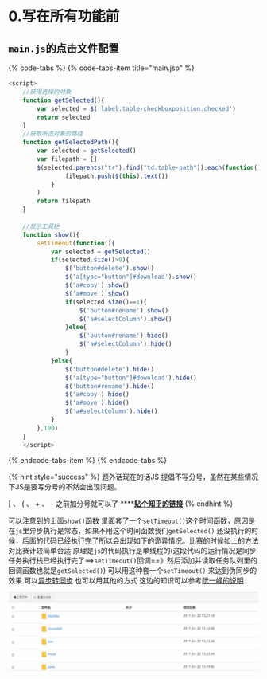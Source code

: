 # 0.写在所有功能前

## `main.js`的点击文件配置

{% code-tabs %}
{% code-tabs-item title="main.jsp" %}
```javascript
<script>
	//获得选择的对象
	function getSelected(){
		var selected = $('label.table-checkboxposition.checked')
		return selected
	}
	//获取所选对象的路径
	function getSelectedPath(){
		var selected = getSelected()
		var filepath = []
		$(selected.parents("tr").find("td.table-path")).each(function(){
				filepath.push($(this).text())
			}
		)
		return filepath
	}
	
	//显示工具栏
	function show(){
		setTimeout(function(){
			var selected = getSelected()
			if(selected.size()>0){
				$('button#delete').show()
				$('a[type="button"]#download').show()
				$('a#copy').show()
				$('a#move').show()
				if(selected.size()==1){
					$('button#rename').show()
					$('a#selectColumn').show()
				}else{
					$('button#rename').hide()
					$('a#selectColumn').hide()
				}
			}else{
				$('button#delete').hide()
				$('a[type="button"]#download').hide()
				$('button#rename').hide()
				$('a#copy').hide()
				$('a#move').hide()
				$('a#selectColumn').hide()
			}
		},100)
	}
	</script>
```
{% endcode-tabs-item %}
{% endcode-tabs %}

{% hint style="success" %}
 题外话现在的话JS 提倡不写分号，虽然在某些情况下JS是要写分号的不然会出现问题。

  \[ 、 \( 、 + 、 - 之前加分号就可以了 ****[**贴个知乎的链接**](https://www.zhihu.com/question/20298345)
{% endhint %}

可以注意到的上面`show()`函数 里面套了一个`setTimeout()`这个时间函数，原因是在`js`里异步执行是常态，如果不用这个时间函数我们`getSelected()` 还没执行的时候，后面的代码已经执行完了所以会出现如下的诡异情况。比赛的时候如上的方法对比赛计较简单合适 原理是`js`的代码执行是单线程的\(这段代码的运行情况是同步任务执行栈已经执行完了==&gt;`setTimeout()`回调==》然后添加并读取任务队列里的回调函数也就是`getSelected()`\) 可以用这种套一个`setTimeout()` 来达到伪同步的效果 可以[异步转同步](https://segmentfault.com/q/1010000012347682/a-1020000012347994) 也可以用其他的方式 这边的知识可以参考[阮一峰的说明](http://www.ruanyifeng.com/blog/2014/10/event-loop.html)

![](../.gitbook/assets/gnk.gif)



